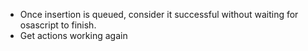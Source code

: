 - Once insertion is queued, consider it successful without waiting for osascript to finish.
- Get actions working again
